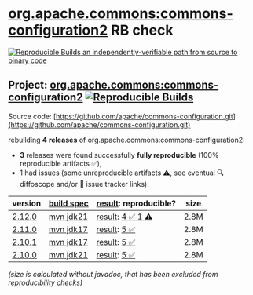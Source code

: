 [org.apache.commons:commons-configuration2](https://central.sonatype.com/artifact/org.apache.commons/commons-configuration2/versions) RB check
=======

[![Reproducible Builds](https://reproducible-builds.org/images/logos/rb.svg) an independently-verifiable path from source to binary code](https://reproducible-builds.org/)

## Project: [org.apache.commons:commons-configuration2](https://central.sonatype.com/artifact/org.apache.commons/commons-configuration2/versions) [![Reproducible Builds](https://img.shields.io/endpoint?url=https://raw.githubusercontent.com/jvm-repo-rebuild/reproducible-central/master/content/org/apache/commons/configuration2/badge.json)](https://github.com/jvm-repo-rebuild/reproducible-central/blob/master/content/org/apache/commons/configuration2/README.md)

Source code: [https://github.com/apache/commons-configuration.git](https://github.com/apache/commons-configuration.git)

rebuilding **4 releases** of org.apache.commons:commons-configuration2:
- **3** releases were found successfully **fully reproducible** (100% reproducible artifacts :white_check_mark:),
- 1 had issues (some unreproducible artifacts :warning:, see eventual :mag: diffoscope and/or :memo: issue tracker links):

| version | [build spec](/BUILDSPEC.md) | [result](https://reproducible-builds.org/docs/jvm/): reproducible? | size |
| -- | --------- | ------ | -- |
| [2.12.0](https://central.sonatype.com/artifact/org.apache.commons/commons-configuration2/2.12.0/pom) | [mvn jdk21](commons-configuration2-2.12.0.buildspec) | [result](commons-configuration2-2.12.0.buildinfo): [4 :white_check_mark:  1 :warning:](commons-configuration2-2.12.0.buildcompare) | 2.8M |
| [2.11.0](https://central.sonatype.com/artifact/org.apache.commons/commons-configuration2/2.11.0/pom) | [mvn jdk17](commons-configuration2-2.11.0.buildspec) | [result](commons-configuration2-2.11.0.buildinfo): [5 :white_check_mark: ](commons-configuration2-2.11.0.buildcompare) | 2.8M |
| [2.10.1](https://central.sonatype.com/artifact/org.apache.commons/commons-configuration2/2.10.1/pom) | [mvn jdk17](commons-configuration2-2.10.1.buildspec) | [result](commons-configuration2-2.10.1.buildinfo): [5 :white_check_mark: ](commons-configuration2-2.10.1.buildcompare) | 2.8M |
| [2.10.0](https://central.sonatype.com/artifact/org.apache.commons/commons-configuration2/2.10.0/pom) | [mvn jdk21](commons-configuration2-2.10.0.buildspec) | [result](commons-configuration2-2.10.0.buildinfo): [5 :white_check_mark: ](commons-configuration2-2.10.0.buildcompare) | 2.8M |

<i>(size is calculated without javadoc, that has been excluded from reproducibility checks)</i>
